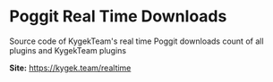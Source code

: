 # Poggit Real Time Downloads

Source code of KygekTeam's real time Poggit downloads count of all plugins and KygekTeam plugins

**Site:** https://kygek.team/realtime
